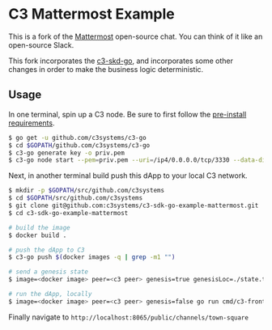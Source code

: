 # C3 Mattermost Example
This is a fork of the [Mattermost](https://www.mattermost.org/) open-source chat. You can think of it like an open-source Slack.

This fork incorporates the [c3-skd-go](https://github.com/c3systems/c3-sdk-go), and incorporates some other changes in order to make the business logic deterministic.

## Usage
In one terminal, spin up a C3 node. Be sure to first follow the [pre-install requirements](https://github.com/c3systems/c3-go#Install).
```bash
$ go get -u github.com/c3systems/c3-go
$ cd $GOPATH/github.com/c3systems/c3-go
$ c3-go generate key -o priv.pem
$ c3-go node start --pem=priv.pem --uri=/ip4/0.0.0.0/tcp/3330 --data-dir=~/.c3 --difficulty=5
```

Next, in another terminal build push this dApp to your local C3 network.
```bash
$ mkdir -p $GOPATH/src/github.com/c3systems
$ cd $GOPATH/src/github.com/c3systems
$ git clone git@github.com:c3systems/c3-sdk-go-example-mattermost.git
$ cd c3-sdk-go-example-mattermost

# build the image
$ docker build .

# push the dApp to C3
$ c3-go push $(docker images -q | grep -m1 "")

# send a genesis state
$ image=<docker image> peer=<c3 peer> genesis=true genesisLoc=./state.tar go run cmd/c3-frontend/main.go 

# run the dApp, locally
$ image=<docker image> peer=<c3 peer> genesis=false go run cmd/c3-frontend/main.go server --shouldNotListen=true
```

Finally navigate to `http://localhost:8065/public/channels/town-square`

